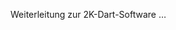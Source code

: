 <!DOCTYPE html>
<html lang="de">
<head>
  <meta charset="UTF-8">
  <meta name="viewport" content="width=device-width, initial-scale=1.0">
  <title>TSG 08 Roth – 2K Dart Suche</title>
  <script>
    window.onload = function() {
      // Zielseite öffnen
      window.location.href = "https://2k-dart-software.com/frontend/events";
      // Versuch, Suchfeld auszufüllen (für Browser, die Skripte weitergeben)
      setTimeout(() => {
        try {
          const input = document.querySelector('input[type="search"], input[placeholder*="Suche"]');
          if (input) {
            input.value = "TSG 08 Roth";
            input.dispatchEvent(new Event("input", { bubbles: true }));
          }
        } catch (e) { /* ignorieren */ }
      }, 3000);
    };
  </script>
</head>
<body>
  <p>Weiterleitung zur 2K-Dart-Software …</p>
</body>
</html>
